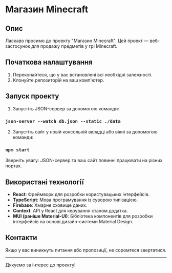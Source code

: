 # Магазин Minecraft

## Опис

Ласкаво просимо до проекту "Магазин Minecraft". Цей проект — веб-застосунок для продажу предметів у грі Minecraft.

## Початкова налаштування

1. Переконайтеся, що у вас встановлені всі необхідні залежності.
2. Клонуйте репозиторій на ваш комп'ютер.

## Запуск проекту

1. Запустіть JSON-сервер за допомогою команди:

### `json-server --watch db.json --static ./data`

2. Запустіть сайт у новій консольній вкладці або вікні за допомогою команди:

### `npm start`

Зверніть увагу: JSON-сервер та ваш сайт повинні працювати на різних портах.

## Використані технології

- **React**: Фреймворк для розробки користувацьких інтерфейсів.
- **TypeScript**: Мова програмування із суворою типізацією.
- **Firebase**: Хмарне сховище даних.
- **Context**: API у React для керування станом додатка.
- **MUI (раніше Material-UI)**: Бібліотека компонентів для розробки інтерфейсів на основі дизайн-системи Material Design.

## Контакти

Якщо у вас виникнуть питання або пропозиції, не соромтеся звертатися.

---

Дякуємо за інтерес до  проекту!
